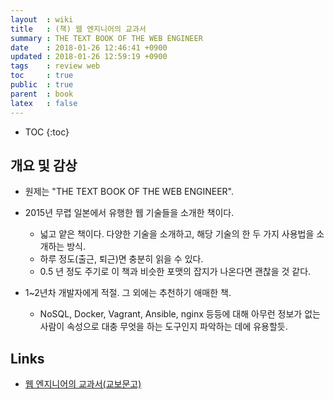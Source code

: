 ```yaml
---
layout  : wiki
title   : (책) 웹 엔지니어의 교과서
summary : THE TEXT BOOK OF THE WEB ENGINEER
date    : 2018-01-26 12:46:41 +0900
updated : 2018-01-26 12:59:19 +0900
tags    : review web
toc     : true
public  : true
parent  : book
latex   : false
---
```

* TOC
{:toc}

## 개요 및 감상

* 원제는 "THE TEXT BOOK OF THE WEB ENGINEER".
* 2015년 무렵 일본에서 유행한 웹 기술들을 소개한 책이다.
    * 넓고 얕은 책이다. 다양한 기술을 소개하고, 해당 기술의 한 두 가지 사용법을 소개하는 방식.
    * 하루 정도(출근, 퇴근)면 충분히 읽을 수 있다.
    * 0.5 년 정도 주기로 이 책과 비슷한 포맷의 잡지가 나온다면 괜찮을 것 같다.

* 1~2년차 개발자에게 적절. 그 외에는 추천하기 애매한 책.
    * NoSQL, Docker, Vagrant, Ansible, nginx 등등에 대해 아무런 정보가 없는 사람이 속성으로 대충 무엇을 하는 도구인지 파악하는 데에 유용할듯.

## Links

* [웹 엔지니어의 교과서(교보문고)](http://www.kyobobook.co.kr/product/detailViewKor.laf?ejkGb=KOR&barcode=9791186978238 )
